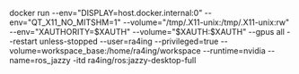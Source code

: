 docker run --env="DISPLAY=host.docker.internal:0" --env="QT_X11_NO_MITSHM=1" --volume="/tmp/.X11-unix:/tmp/.X11-unix:rw" --env="XAUTHORITY=$XAUTH" --volume="$XAUTH:$XAUTH" --gpus all --restart unless-stopped --user=ra4ing --privileged=true  --volume=workspace_base:/home/ra4ing/workspace --runtime=nvidia --name=ros_jazzy -itd ra4ing/ros:jazzy-desktop-full
